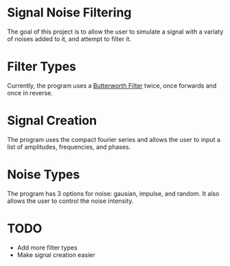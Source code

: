 # Signal Noise Filtering
The goal of this project is to allow the user to simulate a signal with a variaty of noises added to it, and attempt to filter it.

# Filter Types
Currently, the program uses a [Butterworth Filter](https://en.wikipedia.org/wiki/Butterworth_filter) twice, once forwards and once in reverse.

# Signal Creation
The program uses the compact fourier series and allows the user to input a list of amplitudes, frequencies, and phases.

# Noise Types
The program has 3 options for noise: gausian, impulse, and random. It also allows the user to control the noise intensity.

# TODO
- Add more filter types
- Make signal creation easier